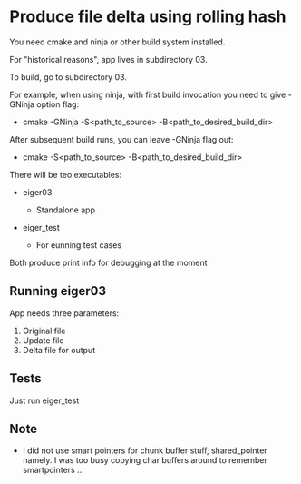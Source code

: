 # Produce file delta using rolling hash

You need cmake and ninja or other build system installed.

For "historical reasons", app lives in subdirectory 03.

To build, go to subdirectory 03.

For example, when using ninja, with first build invocation you need to give -GNinja option flag:

- cmake -GNinja -S<path_to_source> -B<path_to_desired_build_dir>

After subsequent build runs, you can leave -GNinja flag out:

- cmake -S<path_to_source> -B<path_to_desired_build_dir>

There will be teo executables:

- eiger03
	- Standalone app

- eiger_test
	- For eunning test cases

Both produce print info for debugging at the moment

## Running eiger03

App needs three parameters:

1. Original file
1. Update file
1. Delta file for output

## Tests

Just run eiger_test

## Note

- I did not use smart pointers for chunk buffer stuff, shared_pointer namely. I was too busy copying char buffers around to remember smartpointers ... 